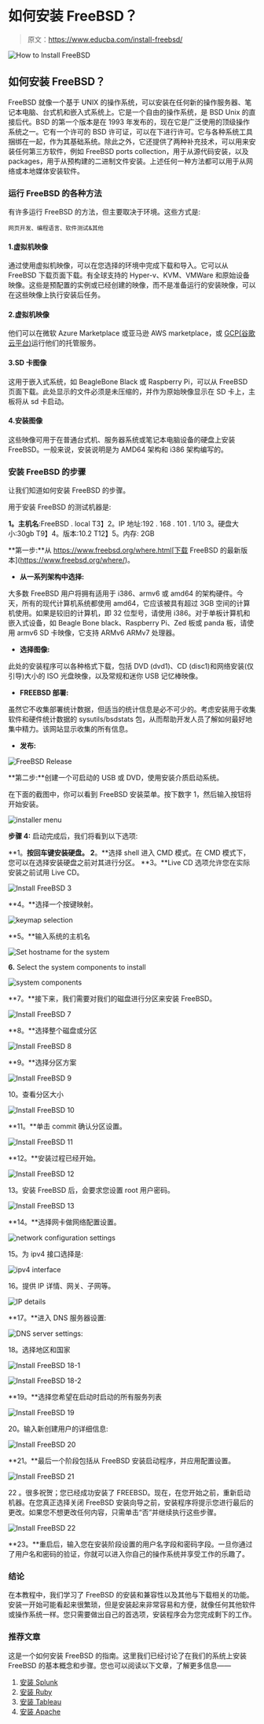 # 如何安装 FreeBSD？

> 原文：<https://www.educba.com/install-freebsd/>

![How to Install FreeBSD](img/c61f96767f1c2c5e40cc8a3a6792910a.png)



## 如何安装 FreeBSD？

FreeBSD 就像一个基于 UNIX 的操作系统，可以安装在任何新的操作服务器、笔记本电脑、台式机和嵌入式系统上。它是一个自由的操作系统，是 BSD Unix 的直接后代。BSD 的第一个版本是在 1993 年发布的，现在它是广泛使用的顶级操作系统之一。它有一个许可的 BSD 许可证，可以在下进行许可。它与各种系统工具捆绑在一起，作为其基础系统。除此之外，它还提供了两种补充技术，可以用来安装任何第三方软件，例如 FreeBSD ports collection，用于从源代码安装，以及 packages，用于从预构建的二进制文件安装。上述任何一种方法都可以用于从网络或本地媒体安装软件。

### 运行 FreeBSD 的各种方法

有许多运行 FreeBSD 的方法，但主要取决于环境。这些方式是:

<small>网页开发、编程语言、软件测试&其他</small>

#### 1.虚拟机映像

通过使用虚拟机映像，可以在您选择的环境中完成下载和导入。它可以从 FreeBSD 下载页面下载。有全球支持的 Hyper-v、KVM、VMWare 和原始设备映像。这些是预配置的实例或已经创建的映像，而不是准备运行的安装映像，可以在这些映像上执行安装后任务。

#### 2.虚拟机映像

他们可以在微软 Azure Marketplace 或亚马逊 AWS marketplace，或 [GCP(谷歌云平台)](https://www.educba.com/what-is-google-cloud-platform/)运行他们的托管服务。

#### 3.SD 卡图像

这用于嵌入式系统，如 BeagleBone Black 或 Raspberry Pi，可以从 FreeBSD 页面下载。此处显示的文件必须是未压缩的，并作为原始映像显示在 SD 卡上，主板将从 sd 卡启动。

#### 4.安装图像

这些映像可用于在普通台式机、服务器系统或笔记本电脑设备的硬盘上安装 FreeBSD。一般来说，安装说明是为 AMD64 架构和 i386 架构编写的。

### 安装 FreeBSD 的步骤

让我们知道如何安装 FreeBSD 的步骤。

用于安装 FreeBSD 的测试机器是:

**1。主机名**:FreeBSD . local
T3】2。IP 地址:192 . 168 . 101 . 1/10
3。硬盘大小:30gb
T9】4。版本:10.2
T12】5。内存: 2GB

**第一步:**从 https://www.freebsd.org/where.html[下载 FreeBSD 的最新版本](https://www.freebsd.org/where/)。

*   **从一系列架构中选择:**

大多数 FreeBSD 用户将拥有适用于 i386、armv6 或 amd64 的架构硬件。今天，所有的现代计算机系统都使用 amd64，它应该被具有超过 3GB 空间的计算机使用。如果是较旧的计算机，即 32 位型号，请使用 i386。对于单板计算机和嵌入式设备，如 Beagle Bone black、Raspberry Pi、Zed 板或 panda 板，请使用 armv6 SD 卡映像，它支持 ARMv6 ARMv7 处理器。

*   **选择图像:**

此处的安装程序可以各种格式下载，包括 DVD (dvd1)、CD (disc1)和网络安装(仅引导)大小的 ISO 光盘映像，以及常规和迷你 USB 记忆棒映像。

*   **FREEBSD 部署:**

虽然它不收集部署统计数据，但适当的统计信息是必不可少的。考虑安装用于收集软件和硬件统计数据的 sysutils/bsdstats 包，从而帮助开发人员了解如何最好地集中精力。该网站显示收集的所有信息。

*   **发布:**

![FreeBSD Release](img/c9849520ae0ee09aa731df110037ca23.png)



**第二步:**创建一个可启动的 USB 或 DVD，使用安装介质启动系统。

在下面的截图中，你可以看到 FreeBSD 安装菜单。按下数字 1，然后输入按钮将开始安装。

![installer menu](img/492d26a403cf987bc5d699620bc49934.png)



**步骤 4:** 启动完成后，我们将看到以下选项:

**1。**按回车键安装硬盘。
2**。**选择 shell 进入 CMD 模式。在 CMD 模式下，您可以在选择安装硬盘之前对其进行分区。
**3。**Live CD 选项允许您在实际安装之前试用 Live CD。

![Install FreeBSD 3](img/33b8f5f9339341ac33d49e630a5e8698.png)



**4。**选择一个按键映射。

![keymap selection](img/7a98f6de2b6c8993361ac0118b534ffe.png)



**5。**输入系统的主机名

![Set hostname for the system](img/e680402fd227a53b959de7f8e6bca80a.png)



**6.** Select the system components to install

![system components](img/adfe2ca8a2f71f1d08cf8fcb2757ec28.png)



**7。**接下来，我们需要对我们的磁盘进行分区来安装 FreeBSD。

![Install FreeBSD 7](img/06d43da83f07ff6d30ad40da4b4b04af.png)



**8。**选择整个磁盘或分区

![Install FreeBSD 8](img/bf62da2a97c7af5b24137c9104762a22.png)



**9。**选择分区方案

![Install FreeBSD 9](img/ed2f76227603ad89ab96a1c041175481.png)



10。查看分区大小

![Install FreeBSD 10](img/081af76b3b4c57fc9785f302351a9169.png)



**11。**单击 commit 确认分区设置。

![Install FreeBSD 11](img/50a79d2601fea33397cda2e004225e1b.png)



**12。**安装过程已经开始。

![Install FreeBSD 12](img/85fcbcacd9001576157fc565d390da98.png)



13。安装 FreeBSD 后，会要求您设置 root 用户密码。

![Install FreeBSD 13](img/da3c9f6cba52135056515f1ee3f84769.png)



**14。**选择网卡做网络配置设置。

![network configuration settings](img/e4a4e6b4c14d72dbc1e24de879df5bc9.png)



15。为 ipv4 接口选择是:

![ipv4 interface](img/f5b4309a9f18b7cb82da75f69e54a7b8.png)



16。提供 IP 详情、网关、子网等。

![IP details](img/aeafa70efec6828e9a8cffb9b97ed58e.png)



**17。**进入 DNS 服务器设置:

![DNS server settings:](img/f7c375502a3f2e0aff5016e0f5a53ef7.png)



18。选择地区和国家

![Install FreeBSD 18-1](img/80545758942ef326c2805c308d726d36.png)



![Install FreeBSD 18-2](img/691a6de87e3819c48e8cf2b1cb8509b7.png)



**19。**选择您希望在启动时启动的所有服务列表

![Install FreeBSD 19](img/0d47695ad9a02a33cf62dc1f5462fe81.png)



20。输入新创建用户的详细信息:

![Install FreeBSD 20](img/c5aa2d6082488980173c923946069f5d.png)



**21。**最后一个阶段包括从 FreeBSD 安装启动程序，并应用配置设置。

![Install FreeBSD 21](img/106b85442a7a218684dc63a2b17ce572.png)



22 。很多祝贺；您已经成功安装了 FREEBSD。现在，在您开始之前，重新启动机器。在您真正选择关闭 FreeBSD 安装向导之前，安装程序将提示您进行最后的更改。如果您不想更改任何内容，只需单击“否”并继续执行这些步骤。

![Install FreeBSD 22](img/cc64f328962507c793f2cf3f02d88769.png)



**23。**重启后，输入您在安装阶段设置的用户名字段和密码字段。一旦你通过了用户名和密码的验证，你就可以进入你自己的操作系统并享受工作的乐趣了。

### 结论

在本教程中，我们学习了 FreeBSD 的安装和兼容性以及其他与下载相关的功能。安装一开始可能看起来很繁琐，但是安装起来非常容易和方便，就像任何其他软件或操作系统一样。您只需要做出自己的首选项，安装程序会为您完成剩下的工作。

### 推荐文章

这是一个如何安装 FreeBSD 的指南。这里我们已经讨论了在我们的系统上安装 FreeBSD 的基本概念和步骤。您也可以阅读以下文章，了解更多信息——

1.  [安装 Splunk](https://www.educba.com/install-splunk/)
2.  [安装 Ruby](https://www.educba.com/install-ruby/)
3.  [安装 Tableau](https://www.educba.com/install-tableau/)
4.  [安装 Apache](https://www.educba.com/install-apache/)





